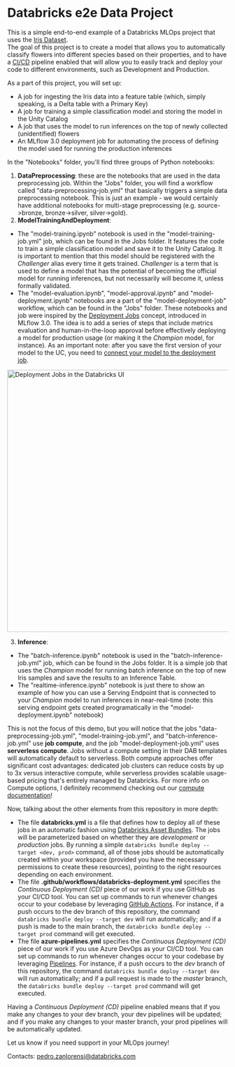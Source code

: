 # Databricks e2e Data Project 

This is a simple end-to-end example of a Databricks MLOps project that uses the [Iris Dataset](https://scikit-learn.org/1.4/auto_examples/datasets/plot_iris_dataset.html).  
The goal of this project is to create a model that allows you to automatically classify flowers into different species based on their properties, and to have a [CI/CD](https://en.wikipedia.org/wiki/CI/CD) pipeline enabled that will allow you to easily track and deploy your code to different environments, such as Development and Production.  

As a part of this project, you will set up:
- A job for ingesting the Iris data into a feature table (which, simply speaking, is a Delta table with a Primary Key)
- A job for training a simple classification model and storing the model in the Unity Catalog
- A job that uses the model to run inferences on the top of newly collected (unidentified) flowers
- An MLflow 3.0 deployment job for automating the process of defining the model used for running the production inferences

In the "Notebooks" folder, you'll find three groups of Python notebooks:
1. **DataPreprocessing**: these are the notebooks that are used in the data preprocessing job. Within the "Jobs" folder, you will find a workflow called "data-preprocessing-job.yml" that basically triggers a simple data preprocessing notebook. This is just an example - we would certainly have additional notebooks for multi-stage preprocessing (e.g. source->bronze, bronze->silver, silver->gold).
2. **ModelTrainingAndDeployment**: 
  - The "model-training.ipynb" notebook is used in the "model-training-job.yml" job, which can be found in the Jobs folder. It features the code to train a simple classification model and save it to the Unity Catalog. It is important to mention that this model should be registered with the *Challenger* alias every time it gets trained. *Challenger* is a term that is used to define a model that has the potential of becoming the official model for running inferences, but not necessarily will become it, unless formally validated. 
  - The "model-evaluation.ipynb", "model-approval.ipynb" and "model-deployment.ipynb" notebooks are a part of the "model-deployment-job" workflow, which can be found in the "Jobs" folder. These notebooks and job were inspired by the [Deployment Jobs](https://docs.databricks.com/gcp/en/mlflow/deployment-job) concept, introduced in MLflow 3.0. The idea is to add a series of steps that include metrics evaluation and human-in-the-loop approval before effectively deploying a model for production usage (or making it the *Champion* model, for instance). As an important note: after you save the first version of your model to the UC, you need to [connect your model to the deployment job](https://docs.databricks.com/gcp/en/mlflow/deployment-job#connect-the-deployment-job-to-a-model).

<img src="https://docs.databricks.com/gcp/en/assets/images/deployment-job-create-ui-c43b64da503e3f0babcb9ff81a78610d.png" alt="Deployment Jobs in the Databricks UI" width="600"/>  

3. **Inference**: 
  - The "batch-inference.ipynb" notebook is used in the "batch-inference-job.yml" job, which can be found in the Jobs folder. It is a simple job that uses the *Champion* model for running batch inference on the top of new Iris samples and save the results to an Inference Table. 
  - The "realtime-inference.ipynb" notebook is just there to show an example of how you can use a Serving Endpoint that is connected to your *Champion* model to run inferences in near-real-time (note: this serving endpoint gets created programatically in the "model-deployment.ipynb" notebook)

This is not the focus of this demo, but you will notice that the jobs "data-preprocessing-job.yml", "model-training-job.yml", and "batch-inference-job.yml" use **job compute**, and the job "model-deployment-job.yml" uses **serverless compute**. Jobs without a compute setting in their DAB templates will automatically default to serverless. Both compute approaches offer significant cost advantages: dedicated job clusters can reduce costs by up to 3x versus interactive compute, while serverless provides scalable usage-based pricing that's entirely managed by Databricks. For more info on Compute options, I definitely recommend checking out our [compute documentation](https://docs.databricks.com/aws/en/compute/)!  

Now, talking about the other elements from this repository in more depth:
  - The file **databricks.yml** is a file that defines how to deploy all of these jobs in an automatic fashion using [Databricks Asset Bundles](https://docs.databricks.com/aws/en/dev-tools/bundles/). The jobs will be parameterized based on whether they are *development* or *production* jobs. By running a simple ```databricks bundle deploy --target <dev, prod>``` command, all of those jobs should be automatically created within your workspace (provided you have the necessary permissions to create these resources), pointing to the right resources depending on each environment.
  - The file **.github/workflows/databricks-deployment.yml** specifies the *Continuous Deployment (CD)* piece of our work if you use GitHub as your CI/CD tool. You can set up commands to run whenever changes occur to your codebase by leveraging [GitHub Actions](https://github.com/features/actions). For instance, if a push occurs to the dev branch of this repository, the command `databricks bundle deploy --target dev` will run automatically; and if a push is made to the main branch, the `databricks bundle deploy --target prod` command will get executed. 
  - The file **azure-pipelines.yml** specifies the *Continuous Deployment (CD)* piece of our work if you use Azure DevOps as your CI/CD tool. You can set up commands to run whenever changes occur to your codebase by leveraging [Pipelines](https://azure.microsoft.com/en-us/products/devops/pipelines). For instance, if a push occurs to the *dev* branch of this repository, the command `databricks bundle deploy --target dev` will run automatically; and if a pull request is made to the *master* branch, the `databricks bundle deploy --target prod` command will get executed. 

Having a *Continuous Deployment (CD)* pipeline enabled means that if you make any changes to your dev branch, your dev pipelines will be updated; and if you make any changes to your master branch, your prod pipelines will be automatically updated. 

Let us know if you need support in your MLOps journey! 

Contacts: pedro.zanlorensi@databricks.com

